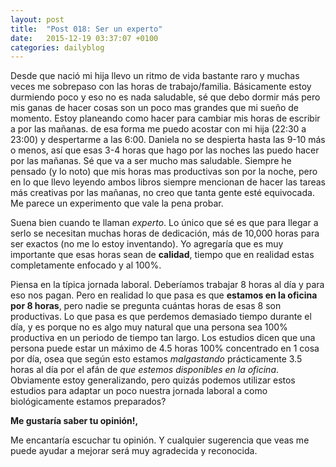```yaml
---
layout: post
title:  "Post 018: Ser un experto"
date:   2015-12-19 03:37:07 +0100
categories: dailyblog
---
```


Desde que nació mi hija llevo un ritmo de vida bastante raro y muchas veces me sobrepaso con las horas de trabajo/familia. Básicamente estoy durmiendo poco y eso no es nada saludable, sé que debo dormir más pero mis ganas de hacer cosas son un poco mas grandes que mi sueño de momento. Estoy planeando como hacer para cambiar mis horas de escribir a por las mañanas. de esa forma me puedo acostar con mi hija (22:30 a 23:00) y despertarme a las 6:00. Daniela no se despierta hasta las 9-10 más o menos, así que esas 3-4 horas que hago por las noches las puedo hacer por las mañanas. Sé que va a ser mucho mas saludable. Siempre he pensado (y lo noto) que mis horas mas productivas son por la noche, pero en lo que llevo leyendo ambos libros siempre mencionan de hacer las tareas más creativas por las mañanas, no creo que tanta gente esté equivocada. Me parece un experimento que vale la pena probar.

Suena bien cuando te llaman *experto*. Lo único que sé es que para llegar a serlo se necesitan muchas horas de dedicación, más de 10,000 horas para ser exactos (no me lo estoy inventando). Yo agregaría que es muy importante que esas horas sean de **calidad**, tiempo que en realidad estas completamente enfocado y al 100%.

Piensa en la típica jornada laboral. Deberíamos trabajar 8 horas al día y para eso nos pagan. Pero en realidad lo que pasa es que **estamos en la oficina por 8 horas**, pero nadie se pregunta cuántas horas de esas 8 son productivas. Lo que pasa es que perdemos demasiado tiempo durante el día, y es porque no es algo muy natural que una persona sea 100% productiva en un periodo de tiempo tan largo. Los estudios dicen que una persona puede estar un máximo de 4.5 horas 100% concentrado en 1 cosa por día, osea que según esto estamos *malgastando* prácticamente 3.5 horas al día por el afán de *que estemos disponibles en la oficina*. Obviamente estoy generalizando, pero quizás podemos utilizar estos estudios para adaptar un poco nuestra jornada laboral a como biológicamente estamos preparados?


**Me gustaría saber tu opinión!,**

Me encantaría escuchar tu opinión. Y cualquier sugerencia que veas me puede ayudar a mejorar será muy agradecida y reconocida.